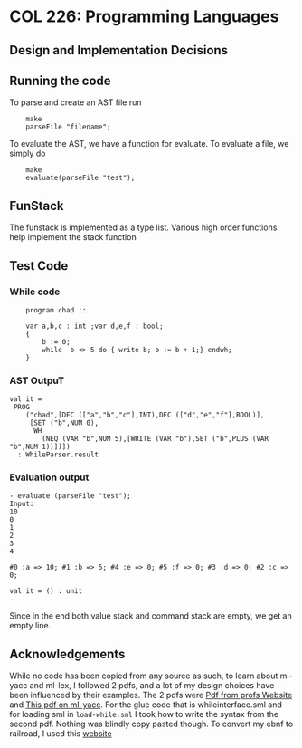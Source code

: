 # COL 226: Programming Languages

## Design and Implementation Decisions

## Running the code

To parse and create an AST file run 
``` 
    make
    parseFile "filename";
``` 

To evaluate the AST, we have a function for evaluate. To evaluate a file, we simply do 

```
    make 
    evaluate(parseFile "test");
```

## FunStack
The funstack is implemented as a type list. Various high order functions help implement the stack function




## Test Code

### While code
```
    program chad :: 

    var a,b,c : int ;var d,e,f : bool;
    {   
        b := 0;
        while  b <> 5 do { write b; b := b + 1;} endwh;
    }
```
### AST OutpuT
```
val it =
 PROG
    ("chad",[DEC (["a","b","c"],INT),DEC (["d","e","f"],BOOL)],
     [SET ("b",NUM 0),
      WH
        (NEQ (VAR "b",NUM 5),[WRITE (VAR "b"),SET ("b",PLUS (VAR "b",NUM 1))])])
  : WhileParser.result
```

### Evaluation output
```
- evaluate (parseFile "test");
Input: 
10
0
1
2
3
4

#0 :a => 10; #1 :b => 5; #4 :e => 0; #5 :f => 0; #3 :d => 0; #2 :c => 0;

val it = () : unit
-
```
Since in the end both value stack and command stack are empty, we get an empty line.



## Acknowledgements

While no code has been copied from any source as such, to learn about ml-yacc and ml-lex, I followed 2 pdfs, and a lot of my design choices have been influenced by their examples. The 2 pdfs were [Pdf from profs Website](http://rogerprice.org/ug/ug.pdf) and [This pdf on ml-yacc](http://cs.wellesley.edu/~cs235/fall08/lectures/35_YACC_revised.pdf). For the glue code that is whileinterface.sml and for loading sml in ```load-while.sml``` I took how to write the syntax from the second pdf. Nothing was blindly copy pasted though. To convert my ebnf to railroad, I used this [website](https://matthijsgroen.github.io/ebnf2railroad/)